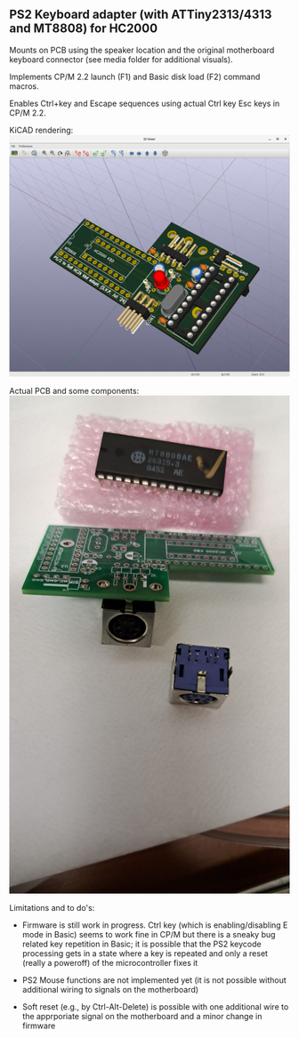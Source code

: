 ## PS2 Keyboard adapter (with ATTiny2313/4313 and MT8808) for HC2000

Mounts on PCB using the speaker location and the original motherboard keyboard connector (see media folder for additional visuals).

Implements CP/M 2.2 launch (F1) and Basic disk load (F2) command macros. 

Enables Ctrl+key and Escape sequences using actual Ctrl key Esc keys in CP/M 2.2.


KiCAD rendering:
![KiCAD rendering of PCB](https://github.com/svpantazi/HC2000_PS2_KBRD/blob/main/media/kicad_3d_rendering.png?raw=true)


Actual PCB and some components:
![some components](https://github.com/svpantazi/HC2000_PS2_KBRD/blob/main/media/some_components.jpeg?raw=true)




Limitations and to do's:
- Firmware is still work in progress.  Ctrl key (which is enabling/disabling E mode in Basic) seems to work fine in CP/M but there is a sneaky bug related key repetition in Basic; it is possible that the PS2 keycode processing gets in a state where a key is repeated and only a reset (really a poweroff) of the microcontroller fixes it
  
- PS2 Mouse functions are not implemented yet (it is not possible without additional wiring to signals on the motherboard)
  
- Soft reset (e.g., by Ctrl-Alt-Delete) is possible with one additional wire to the apprporiate signal on the motherboard and a minor change in firmware



